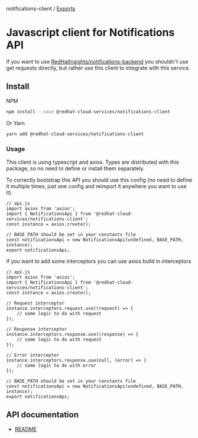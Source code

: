 notifications-client / [Exports](modules.md)

# Javascript client for Notifications API
If you want to use [RedHatInsights/notifications-backend](https://github.com/RedHatInsights/notifications-backend) you shouldn't use get requests directly, but rather use this client to integrate with this service.

## Install
NPM
```bash
npm install --save @redhat-cloud-services/notifications-client
```

Or Yarn
```bash
yarn add @redhat-cloud-services/notifications-client
```

### Usage
This client is using typescript and axios. Types are distributed with this package, so no need to define or install them separately.

To correctly bootstrap this API you should use this config (no need to define it multiple times, just one config and reimport it anywhere you want to use it).
```JS
// api.js
import axios from 'axios';
import { NotificationsApi } from '@redhat-cloud-services/notifications-client';
const instance = axios.create();

// BASE_PATH should be set in your constants file
const notificationsApi = new NotificationsApi(undefined, BASE_PATH, instance);
export notificationsApi;
```

If you want to add some interceptors you can use axios build in interceptors
```JS
// api.js
import axios from 'axios';
import { NotificationsApi } from '@redhat-cloud-services/notifications-client';
const instance = axios.create();

// Request interceptor
instance.interceptors.request.use((request) => {
    // some logic to do with request
});

// Response interceptor
instance.interceptors.response.use((response) => {
    // some logic to do with request
});

// Error interceptor
instance.interceptors.response.use(null, (error) => {
    // some logic to do with error
});

// BASE_PATH should be set in your constants file
const notificationsApi = new NotificationsApi(undefined, BASE_PATH, instance);
export notificationsApi;
```

## API documentation

* [README](doc/README.md)
